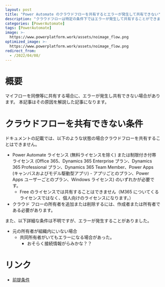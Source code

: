 ```yaml
---
layout: post
title: "Power Automate のクラウドフローを共有するとエラーが発生して共有できない"
description: "クラウドフローは特定の条件下ではエラーが発生して共有することができません。"
categories: [PowerAutomate]
tags: [PowerAutomate]
image: >-
  https://www.powerplatform.work/assets/noimage_flow.png
optimized_image: >-
  https://www.powerplatform.work/assets/noimage_flow.png
redirect_from:
  - /2022/04/08/
---
```


#  概要

マイフローを同僚等に共有する場合に、エラーが発生し共有できない場合があります。
本記事はその原因を解説した記事になります。



# クラウドフローを共有できない条件

ドキュメントの記載では、以下のような状態の場合クラウドフローを共有することはできません。

- Power Automate ライセンス (無料ライセンスを除く) または制限付き付帯ライセンス (Office 365、Dynamics 365 Enterprise プラン、Dynamics 365 Professional プラン、Dynamics 365 Team Member、Power Apps (キャンバスおよびモデル駆動型アプリ) - アプリごとのプラン、Power Apps ユーザーごとのプラン、Windows ライセンス) のいずれかが必要です。
  - Free のライセンスでは共有することはできません（M365 についてくるライセンスではなく、個人向けのライセンスになります。）
- クラウド フローの所有者を追加または削除するには、作成者または所有者である必要があります。


また、以下詳細な条件は不明ですが、エラーが発生することがありました。

- 元の所有者が組織内にいない場合
  - 共同所有者がいてもエラーになる場合があった。
    - おそらく接続情報がらみかな？？


# リンク


- [前提条件](https://docs.microsoft.com/ja-jp/power-automate/create-team-flows#prerequisites)





